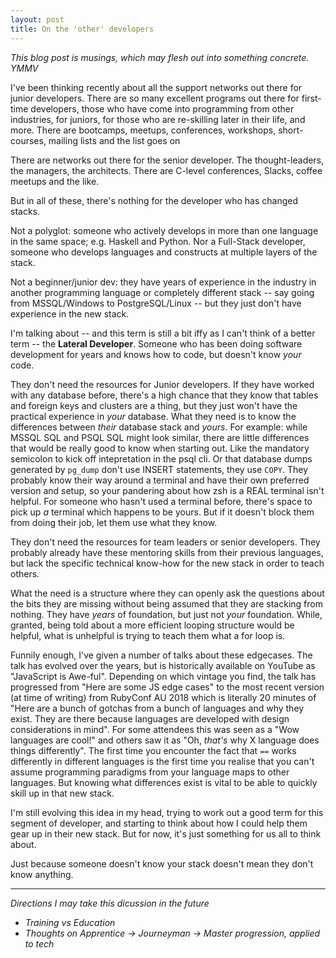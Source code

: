 ```yaml
---
layout: post
title: On the 'other' developers
---
```



*This blog post is musings, which may flesh out into something concrete. YMMV*

I've been thinking recently about all the support networks out there for junior developers. There are so many excellent programs out there for first-time developers, those who have come into programming from other industries, for juniors, for those who are re-skilling later in their life, and more. There are bootcamps, meetups, conferences, workshops, short-courses, mailing lists and the list goes on

There are networks out there for the senior developer. The thought-leaders, the managers, the architects. There are C-level conferences, Slacks, coffee meetups and the like. 

But in all of these, there's nothing for the developer who has changed stacks. 

Not a polyglot: someone who actively develops in more than one language in the same space; e.g. Haskell and Python. Nor a Full-Stack developer, someone who develops languages and constructs at multiple layers of the stack.

Not a beginner/junior dev: they have years of experience in the industry in another programming language or completely different stack -- say going from MSSQL/Windows to PostgreSQL/Linux -- but they just don't have experience in the new stack. 

I'm talking about -- and this term is still a bit iffy as I can't think of a better term -- the **Lateral Developer**. Someone who has been doing software development for years and knows how to code, but doesn't know *your* code. 

They don't need the resources for Junior developers. If they have worked with any database before, there's a high chance that they know that tables and foreign keys and clusters are a thing, but they just won't have the practical experience in *your* database. What they need is to know the differences between *their* database stack and *yours*. For example: while MSSQL SQL and PSQL SQL might look similar, there are little differences that would be really good to know when starting out. Like the mandatory semicolon to kick off intepretation in the psql cli. Or that database dumps generated by `pg_dump` don't use INSERT statements, they use `COPY`. They probably know their way around a terminal and have their own preferred version and setup, so your pandering about how zsh is a REAL terminal isn't helpful. For someone who hasn't used a terminal before, there's space to pick up *a* terminal which happens to be yours. But if it doesn't block them from doing their job, let them use what they know. 

They don't need the resources for team leaders or senior developers. They probably already have these mentoring skills from their previous languages, but lack the specific technical know-how for the new stack in order to teach others. 

What the need is a structure where they can openly ask the questions about the bits they are missing without being assumed that they are stacking from nothing. They have *years* of foundation, but just not *your* foundation. While, granted, being told about a more efficient looping structure would be helpful, what is unhelpful is trying to teach them what a for loop is. 

Funnily enough, I've given a number of talks about these edgecases. The talk has evolved over the years, but is historically available on YouTube as "JavaScript is Awe-ful". Depending on which vintage you find, the talk has progressed from "Here are some JS edge cases" to the most recent version (at time of writing) from RubyConf AU 2018 which is literally 20 minutes of "Here are a bunch of gotchas from a bunch of languages and why they exist. They are there because languages are developed with design considerations in mind". For some attendees this was seen as a "Wow languages are cool!" and others saw it as "Oh, *that's* why X language does things differently". The first time you encounter the fact that `==` works differently in different languages is the first time you realise that you can't assume programming paradigms from your language maps to other languages. But knowing what differences exist is vital to be able to quickly skill up in that new stack. 

I'm still evolving this idea in my head, trying to work out a good term for this segment of developer, and starting to think about how I could help them gear up in their new stack. But for now, it's just something for us all to think about. 

Just because someone doesn't know your stack doesn't mean they don't know anything. 


---

*Directions I may take this dicussion in the future*
 * *Training vs Education*
 * *Thoughts on Apprentice -> Journeyman -> Master progression, applied to tech*
